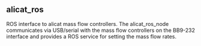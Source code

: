 ## alicat_ros 

ROS interface to alicat mass flow controllers. The alicat_ros_node communicates
via USB/serial with the mass flow controllers on the BB9-232 interface and provides 
a ROS service for setting the mass flow rates. 



